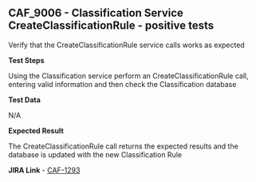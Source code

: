 ## CAF_9006 - Classification Service CreateClassificationRule - positive tests ##

Verify that the CreateClassificationRule service calls works as expected

**Test Steps**

Using the Classification service perform an CreateClassificationRule call, entering valid information and then check the Classification database

**Test Data**

N/A

**Expected Result**

The CreateClassificationRule call returns the expected results and the database is updated with the new Classification Rule

**JIRA Link** - [CAF-1293](https://jira.autonomy.com/browse/CAF-1293)


